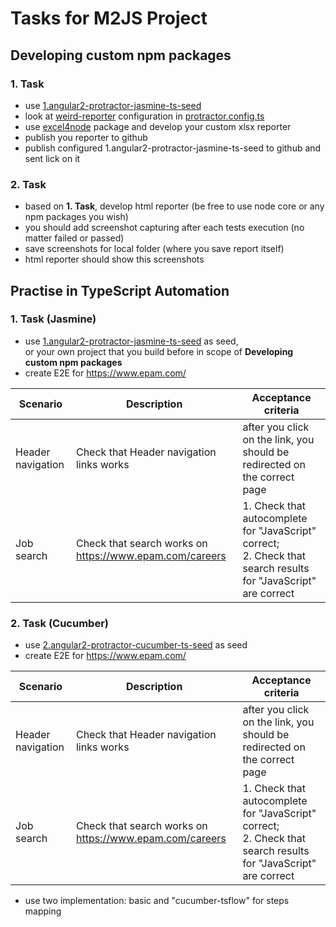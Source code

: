 # Tasks for M2JS Project

## Developing custom npm packages

### 1. Task
* use [1.angular2-protractor-jasmine-ts-seed](https://github.com/M2JS/1.angular2-protractor-jasmine-ts-seed)
* look at [weird-reporter](https://github.com/M2JS/weird-reporter) configuration in [protractor.config.ts](https://github.com/M2JS/1.angular2-protractor-jasmine-ts-seed/blob/master/protractor.config.ts)
* use [excel4node](https://www.npmjs.com/package/excel4node) package and develop your custom xlsx reporter
* publish you reporter to github
* publish configured 1.angular2-protractor-jasmine-ts-seed to github and sent lick on it

### 2. Task
* based on **1. Task**, develop html reporter (be free to use node core or any npm packages you wish)
* you should add screenshot capturing after each tests execution (no matter failed or passed)
* save screenshots for local folder (where you save report itself)
* html reporter should show this screenshots

## Practise in TypeScript Automation

### 1. Task (Jasmine)
* use [1.angular2-protractor-jasmine-ts-seed](https://github.com/M2JS/1.angular2-protractor-jasmine-ts-seed) as seed,
<br/>or your own project that you build before in scope of **Developing custom npm packages**
* create E2E for https://www.epam.com/

| Scenario | Description | Acceptance criteria |
|----------|-------------|---------------------|
| Header navigation | Check that Header navigation links works | after you click on the link, you should be redirected on the correct page |
| Job search | Check that search works on https://www.epam.com/careers | 1. Check that autocomplete for "JavaScript" correct; <br/> 2. Check that search results for "JavaScript" are correct |

### 2. Task (Cucumber)
* use [2.angular2-protractor-cucumber-ts-seed](https://github.com/M2JS/2.angular2-protractor-cucumber-ts-seed) as seed
* create E2E for https://www.epam.com/

| Scenario | Description | Acceptance criteria |
|----------|-------------|---------------------|
| Header navigation | Check that Header navigation links works | after you click on the link, you should be redirected on the correct page |
| Job search | Check that search works on https://www.epam.com/careers | 1. Check that autocomplete for "JavaScript" correct; <br/> 2. Check that search results for "JavaScript" are correct |
* use two implementation: basic and "cucumber-tsflow" for steps mapping
